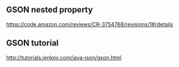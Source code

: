 


## GSON nested property

https://code.amazon.com/reviews/CR-3754768/revisions/1#/details

## GSON tutorial
http://tutorials.jenkov.com/java-json/gson.html

